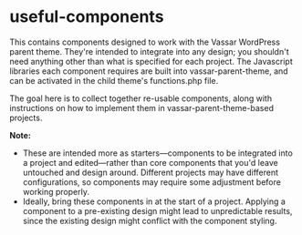# useful-components
This contains components designed to work with the Vassar WordPress parent theme. They're intended to integrate into any design;
you shouldn't need anything other than what is specified for each project. The Javascript libraries each component requires are built into vassar-parent-theme, and can be activated in the child theme's functions.php file.

The goal here is to collect together re-usable components, along with instructions on how to implement them in vassar-parent-theme-based projects.

**Note:** 

* These are intended more as starters—components to be integrated into a project and edited—rather than core components that you'd leave untouched and design around. Different projects may have different configurations, so components may require some adjustment before working properly.
* Ideally, bring these components in at the start of a project. Applying a component to a pre-existing design might lead to unpredictable results, since the existing design might conflict with the component styling.